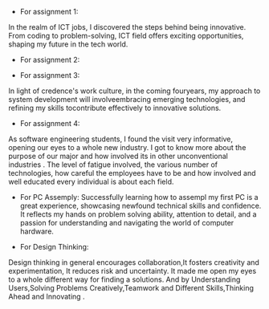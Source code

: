 - For assignment 1:

In the realm of ICT jobs, I discovered the steps behind being innovative.
From coding to problem-solving, ICT field offers exciting opportunities,
shaping my future in the tech world.

- For assignment 2:



- For assignment 3:
  
In light of credence's work culture, in the coming fouryears,
my approach to system development will involveembracing emerging technologies,
and refining my skills tocontribute effectively to innovative solutions.


- For assignment 4:

As software engineering students, I found the visit
very informative, opening our eyes to a whole new
industry. I got to know more about the purpose of our major and 
how involved its in other unconventional industries .
The level of fatigue involved, the various number
of technologies, how careful the employees have
to be and how involved and well educated
every individual is about each field.


- For PC Assemply:
Successfully learning how to assempl my first PC is a great experience, 
showcasing newfound technical skills and confidence.
It reflects my hands on problem solving ability, attention to detail, 
and a passion for understanding and navigating the world of computer hardware.


- For Design Thinking:

Design thinking in general encourages collaboration,It
fosters creativity and experimentation, It reduces risk and uncertainty.
It made me open my eyes to a whole different way for finding a solutions.
And by Understanding Users,Solving Problems Creatively,Teamwork and Different Skills,Thinking
Ahead and Innovating .
